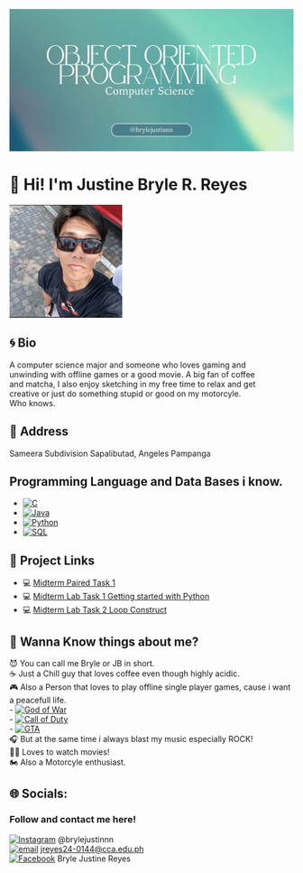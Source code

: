 ![Header](1000010686.webp)

# 🔱 Hi! I'm Justine Bryle R. Reyes

<img src="1000008565.jpg" alt="image" width="200" height="200">  

## 🌀 Bio
A computer science major and someone who loves gaming and<br>
unwinding with offline games or a good movie.
A big fan of coffee<br>
and matcha, I also enjoy sketching in my free time to relax and get<br>
creative or just do something stupid or good on my motorcyle.<br>
Who knows.

## 🌹 Address
Sameera Subdivision Sapalibutad, Angeles Pampanga

## Programming Language and Data Bases i know.
- [![C](https://img.shields.io/badge/C-%2300599C.svg?logo=c&logoColor=white)](https://example.com/c)
- [![Java](https://img.shields.io/badge/Java-%23ED8B00.svg?logo=java&logoColor=white)](https://example.com/java)
- [![Python](https://img.shields.io/badge/Python-%233776AB.svg?logo=python&logoColor=white)](https://example.com/python)
- [![SQL](https://img.shields.io/badge/SQL-%23007ACC.svg?logo=sqlite&logoColor=white)](https://example.com/sql)

<!-- D. Project Links -->
## 🔗 Project Links
- 💻 [Midterm Paired Task 1](https://docs.google.com/document/d/15ivB0wguJ3yM_dL-61feXtUZ383kKgNVT7npTAGUeJc/edit?usp=sharing)
- 💻 [Midterm Lab Task 1 Getting started with Python](https://docs.google.com/document/d/1ZabTzzHw1vY5UxCTnJFdLJG-c86zGM3MF-rcgd10P40/edit?usp=sharing)
- 💻 [Midterm Lab Task 2 Loop Construct](https://docs.google.com/document/d/1R_cIRPhP-T_MilnLpNA1hvbOobYdA_VqWylWQm9JAss/edit?usp=sharing)

## 💢 Wanna Know things about me?
😈 You can call me Bryle or JB in short.<br> ☕ Just a Chill guy that loves coffee even though highly acidic.<br> 🎮 Also a Person that loves to play offline single player games, cause i want a peacefull life.<br> - [![God of War](https://img.shields.io/badge/God_of_War-%23a50000.svg?logo=PlayStation&logoColor=white)](https://example.com/godofwar)
<br> - [![Call of Duty](https://img.shields.io/badge/Call_of_Duty-%23000000.svg?logo=Xbox&logoColor=white)](https://example.com/callofduty)<br> - [![GTA](https://img.shields.io/badge/GTA-%23333333.svg?logo=Rockstar%20Games&logoColor=white)](https://example.com/gta)<br>
🎧 But at the same time i always blast my music especially ROCK!<br>
🧙‍♂️ Loves to watch movies!<br>
🏍️ Also a Motorcyle enthusiast.

## 🌐 Socials:
### Follow and contact me here!
[![Instagram](https://img.shields.io/badge/Instagram-%23E4405F.svg?logo=Instagram&logoColor=white)](https://instagram.com/brylejustinnn) @brylejustinnn<br> [![email](https://img.shields.io/badge/Email-D14836?logo=gmail&logoColor=white)](mailto:jreyes24-0144@cca.edu.ph) jreyes24-0144@cca.edu.ph<br> [![Facebook](https://img.shields.io/badge/Facebook-%231877F2.svg?logo=Facebook&logoColor=white)](https://facebook.com/brylejustinnn) Bryle Justine Reyes
